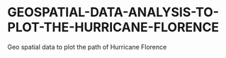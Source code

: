# GEOSPATIAL-DATA-ANALYSIS-TO-PLOT-THE-HURRICANE-FLORENCE
Geo spatial data to plot the path of Hurricane Florence 
